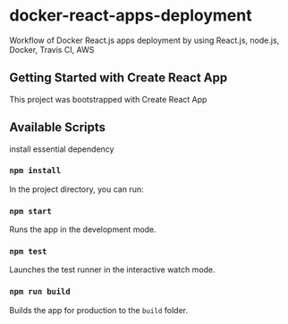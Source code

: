 # docker-react-apps-deployment

Workflow of Docker React.js apps deployment by using React.js, node.js, Docker, Travis CI, AWS


## Getting Started with Create React App

This project was bootstrapped with Create React App

## Available Scripts

install essential dependency 
### `npm install`

In the project directory, you can run:

### `npm start`

Runs the app in the development mode.


### `npm test`

Launches the test runner in the interactive watch mode.

### `npm run build`

Builds the app for production to the `build` folder.

